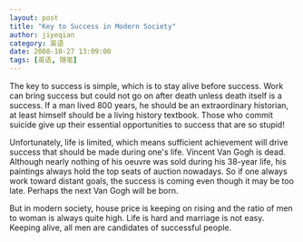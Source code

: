 ```yaml
---
layout: post
title: "Key to Success in Modern Society"
author: jiyeqian
category: 英语
date: 2008-10-27 13:09:00 
tags: [英语, 随笔]
---
```


The key to success is simple, which is to stay alive before success. Work can bring success but could not go on after death unless death itself is a success. If a man lived 800 years, he should be an extraordinary historian, at least himself should be a living history textbook. Those who commit suicide give up their essential opportunities to success that are so stupid! 

Unfortunately, life is limited, which means sufficient achievement will drive success that should be made during one's life. Vincent Van Gogh is dead. Although nearly nothing of his oeuvre was sold during his 38-year life, his paintings always hold the top seats of auction nowadays. So if one always work toward distant goals, the success is coming even though it may be too late. Perhaps the next Van Gogh will be born.

But in modern society, house price is keeping on rising and the ratio of men to woman is always quite high. Life is hard and marriage is not easy. Keeping alive, all men are candidates of successful people.
